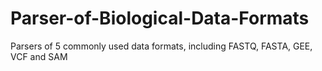 # Parser-of-Biological-Data-Formats
Parsers of 5 commonly used data formats, including FASTQ, FASTA, GEE, VCF and SAM
